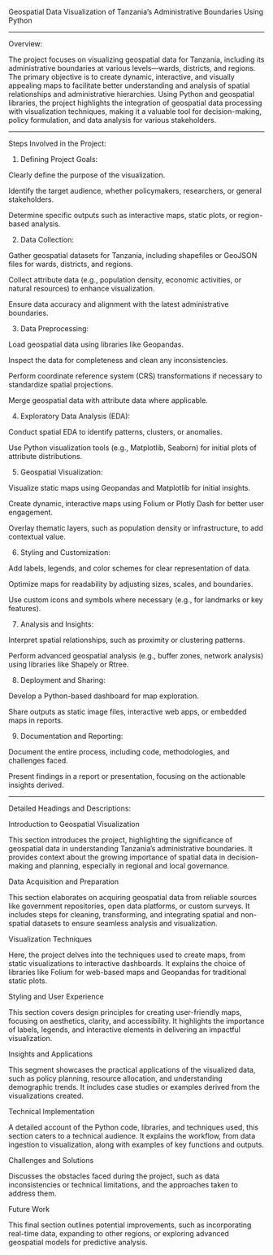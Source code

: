 Geospatial Data Visualization of Tanzania’s Administrative Boundaries Using Python


---

Overview:

The project focuses on visualizing geospatial data for Tanzania, including its administrative boundaries at various levels—wards, districts, and regions. The primary objective is to create dynamic, interactive, and visually appealing maps to facilitate better understanding and analysis of spatial relationships and administrative hierarchies. Using Python and geospatial libraries, the project highlights the integration of geospatial data processing with visualization techniques, making it a valuable tool for decision-making, policy formulation, and data analysis for various stakeholders.


---

Steps Involved in the Project:

1. Defining Project Goals:

Clearly define the purpose of the visualization.

Identify the target audience, whether policymakers, researchers, or general stakeholders.

Determine specific outputs such as interactive maps, static plots, or region-based analysis.


2. Data Collection:

Gather geospatial datasets for Tanzania, including shapefiles or GeoJSON files for wards, districts, and regions.

Collect attribute data (e.g., population density, economic activities, or natural resources) to enhance visualization.

Ensure data accuracy and alignment with the latest administrative boundaries.


3. Data Preprocessing:

Load geospatial data using libraries like Geopandas.

Inspect the data for completeness and clean any inconsistencies.

Perform coordinate reference system (CRS) transformations if necessary to standardize spatial projections.

Merge geospatial data with attribute data where applicable.


4. Exploratory Data Analysis (EDA):

Conduct spatial EDA to identify patterns, clusters, or anomalies.

Use Python visualization tools (e.g., Matplotlib, Seaborn) for initial plots of attribute distributions.


5. Geospatial Visualization:

Visualize static maps using Geopandas and Matplotlib for initial insights.

Create dynamic, interactive maps using Folium or Plotly Dash for better user engagement.

Overlay thematic layers, such as population density or infrastructure, to add contextual value.


6. Styling and Customization:

Add labels, legends, and color schemes for clear representation of data.

Optimize maps for readability by adjusting sizes, scales, and boundaries.

Use custom icons and symbols where necessary (e.g., for landmarks or key features).


7. Analysis and Insights:

Interpret spatial relationships, such as proximity or clustering patterns.

Perform advanced geospatial analysis (e.g., buffer zones, network analysis) using libraries like Shapely or Rtree.


8. Deployment and Sharing:

Develop a Python-based dashboard for map exploration.

Share outputs as static image files, interactive web apps, or embedded maps in reports.


9. Documentation and Reporting:

Document the entire process, including code, methodologies, and challenges faced.

Present findings in a report or presentation, focusing on the actionable insights derived.



---

Detailed Headings and Descriptions:

Introduction to Geospatial Visualization

This section introduces the project, highlighting the significance of geospatial data in understanding Tanzania’s administrative boundaries. It provides context about the growing importance of spatial data in decision-making and planning, especially in regional and local governance.

Data Acquisition and Preparation

This section elaborates on acquiring geospatial data from reliable sources like government repositories, open data platforms, or custom surveys. It includes steps for cleaning, transforming, and integrating spatial and non-spatial datasets to ensure seamless analysis and visualization.

Visualization Techniques

Here, the project delves into the techniques used to create maps, from static visualizations to interactive dashboards. It explains the choice of libraries like Folium for web-based maps and Geopandas for traditional static plots.

Styling and User Experience

This section covers design principles for creating user-friendly maps, focusing on aesthetics, clarity, and accessibility. It highlights the importance of labels, legends, and interactive elements in delivering an impactful visualization.

Insights and Applications

This segment showcases the practical applications of the visualized data, such as policy planning, resource allocation, and understanding demographic trends. It includes case studies or examples derived from the visualizations created.

Technical Implementation

A detailed account of the Python code, libraries, and techniques used, this section caters to a technical audience. It explains the workflow, from data ingestion to visualization, along with examples of key functions and outputs.

Challenges and Solutions

Discusses the obstacles faced during the project, such as data inconsistencies or technical limitations, and the approaches taken to address them.

Future Work

This final section outlines potential improvements, such as incorporating real-time data, expanding to other regions, or exploring advanced geospatial models for predictive analysis.
